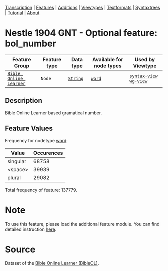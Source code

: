 <a name="start"></a>
<div class="hidden-content"><a href="../transcription.md">Transcription</a> | <a href="../features/README.md#start">Features</a> | <a href="README.md">Additions</a> | <a href="../viewtypes.md#start">Viewtypes</a> | <a href="../textformats.md#start">Textformats</a> |  <a href="../syntaxtrees.md#start">Syntaxtrees</a> | <a href="../tutorial/README.md#start">Tutorial</a>  | <a href="../about.md#start">About</a></div>

# Nestle 1904 GNT - Optional feature: bol_number

Feature Group | Feature type |Data type |Available for node types | Used by Viewtype 
---|---|---|---|---
[`Bible Online Learner`](featuresbyfeaturegroup.md#bible-online-learner)|`Node`|[`String`](featuresbydatatype.md#string)| [`word`](featuresbynodetype.md#word) |[`syntax-view`](../syntax-view.md#start) [`wg-view`](../wg-view.md#start) 

## Description

Bible Online Learner based gramatical number.

## Feature Values

Frequency for nodetype [word](featuresbynodetype.md#word):

Value|Occurences
---|---
singular|68758
&lt;space&gt;|39939
plural|29082

Total frequency of feature: 137779.

# Note

To use this feature, please load the additional feature module. You can find detailed instruction [here](README.md#adding-the-features).

# Source

Dataset of the [Bible Online Learner (BibleOL)](https://learner.bible/).
 
